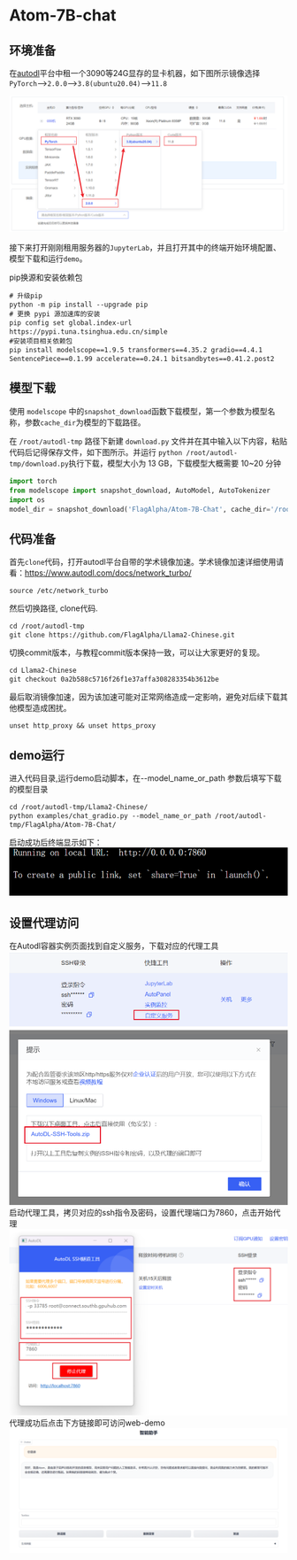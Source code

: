 # Atom-7B-chat

## 环境准备

在[autodl](https://www.autodl.com/)平台中租一个3090等24G显存的显卡机器，如下图所示镜像选择`PyTorch`-->`2.0.0`-->`3.8(ubuntu20.04)`-->`11.8`

![Alt text](images/image-1.png)

接下来打开刚刚租用服务器的`JupyterLab`，并且打开其中的终端开始环境配置、模型下载和运行`demo`。

pip换源和安装依赖包

```shell
# 升级pip
python -m pip install --upgrade pip
# 更换 pypi 源加速库的安装
pip config set global.index-url https://pypi.tuna.tsinghua.edu.cn/simple
#安装项目相关依赖包
pip install modelscope==1.9.5 transformers==4.35.2 gradio==4.4.1 SentencePiece==0.1.99 accelerate==0.24.1 bitsandbytes==0.41.2.post2
```

## 模型下载

使用 `modelscope` 中的`snapshot_download`函数下载模型，第一个参数为模型名称，参数`cache_dir`为模型的下载路径。

在 `/root/autodl-tmp` 路径下新建 `download.py` 文件并在其中输入以下内容，粘贴代码后记得保存文件，如下图所示。并运行 `python /root/autodl-tmp/download.py`执行下载，模型大小为 13 GB，下载模型大概需要 10~20 分钟

```python
import torch
from modelscope import snapshot_download, AutoModel, AutoTokenizer
import os
model_dir = snapshot_download('FlagAlpha/Atom-7B-Chat', cache_dir='/root/autodl-tmp', revision='master')
```
## 代码准备

首先`clone`代码，打开autodl平台自带的学术镜像加速。学术镜像加速详细使用请看：https://www.autodl.com/docs/network_turbo/

```shell
source /etc/network_turbo
```

然后切换路径, clone代码.

```shell
cd /root/autodl-tmp
git clone https://github.com/FlagAlpha/Llama2-Chinese.git
```
切换commit版本，与教程commit版本保持一致，可以让大家更好的复现。
```shell
cd Llama2-Chinese
git checkout 0a2b588c5716f26f1e37affa308283354b3612be
```
最后取消镜像加速，因为该加速可能对正常网络造成一定影响，避免对后续下载其他模型造成困扰。

```shell
unset http_proxy && unset https_proxy
```
## demo运行
进入代码目录,运行demo启动脚本，在--model_name_or_path 参数后填写下载的模型目录
```shell
cd /root/autodl-tmp/Llama2-Chinese/
python examples/chat_gradio.py --model_name_or_path /root/autodl-tmp/FlagAlpha/Atom-7B-Chat/
```
启动成功后终端显示如下：
![Alt text](images/image-2.png)
## 设置代理访问
在Autodl容器实例页面找到自定义服务，下载对应的代理工具
![Alt text](images/image-3.png)
![Alt text](images/image-4.png)
启动代理工具，拷贝对应的ssh指令及密码，设置代理端口为7860，点击开始代理
![Alt text](images/image-5.png)
代理成功后点击下方链接即可访问web-demo
![Alt text](images/image-6.png)